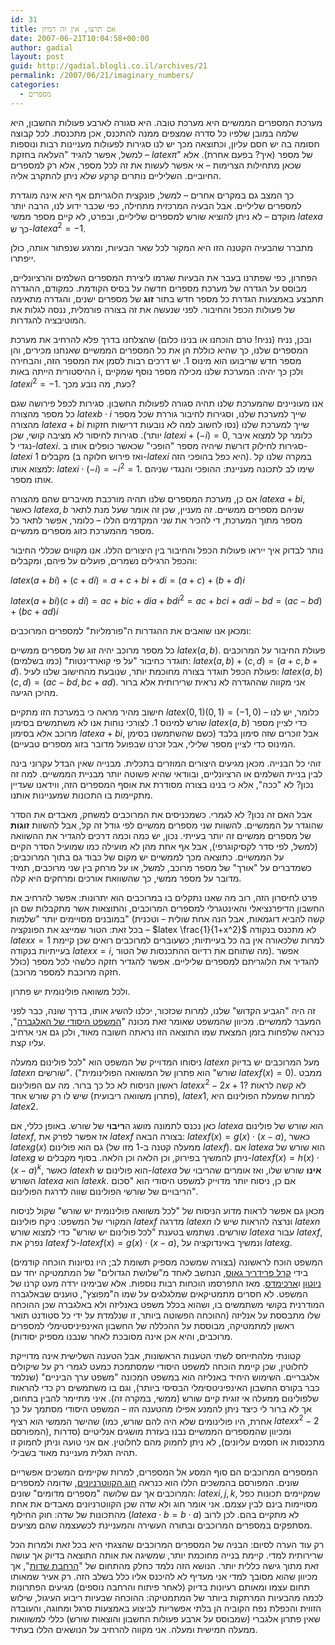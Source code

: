 ```yaml
---
id: 31
title: אם תרצו, אין זה דמיון
date: 2007-06-21T10:04:58+00:00
author: gadial
layout: post
guid: http://gadial.blogli.co.il/archives/21
permalink: /2007/06/21/imaginary_numbers/
categories:
  - מספרים
---
```

מערכת המספרים הממשיים היא מערכת טובה. היא סגורה לארבע פעולות החשבון, היא שלמה במובן שלפיו כל סדרה שמצפים ממנה להתכנס, אכן מתכנסת. לכל קבוצה חסומה בה יש חסם עליון, וכתוצאה מכך יש לנו סגירות לפעולות מעניינות רבות ונוספות &#8211; למשל, אפשר להגיד "העלאה בחזקת $latex \pi$" של מספר (איך? בפעם אחרת). אלא שכאן מתחילות הצרימות &#8211; אי אפשר לעשות את זה לכל מספר, אלא רק למספרים החיוביים. השליליים נותרים קרקע שלא ניתן להתקרב אליה.

כך המצב גם במקרים אחרים &#8211; למשל, פונקצית הלוגריתם אף היא אינה מוגדרת למספרים שליליים. אבל הבעיה המרכזית מתחילה, כפי שכבר ידוע לנו, הרבה יותר מוקדם &#8211; לא ניתן להוציא שורש למספרים שליליים, ובפרט, לא קיים מספר ממשי $latex a$ כך ש-$latex a^2=-1$.

מתברר שהבעיה הקטנה הזו היא המקור לכל שאר הבעיות, ומרגע שנפתור אותה, כולן ייפתרו.

הפתרון, כפי שפתרנו בעבר את הבעיות שגרמו ליצירת המספרים השלמים והרציונליים, מבוסס על הגדרה של מערכת מספרים חדשה על בסיס הקודמת. כמקודם, ההגדרה תתבצע באמצעות הגדרת כל מספר חדש בתור **זוג** של מספרים ישנים, והגדרה מתאימה של פעולות הכפל והחיבור. לפני שנעשה את זה בצורה פורמלית, ננסה לגלות את המוטיבציה להגדרות.

ובכן, נניח (נניח! טרם הוכחנו או בנינו כלום) שהצלחנו בדרך פלא להרחיב את מערכת המספרים שלנו, כך שהיא כוללת הן את כל המספרים הממשיים שאנחנו מכירים, והן מספר חדש שריבועו הוא מינוס 1. יש דרכים רבות לסמן את המספר הזה, והבחירה ההיסטורית הייתה באות i, ולכן כך יהיה: המערכת שלנו מכילה מספר נוסף שמקיים $latex i^2=-1$. כעת, מה נובע מכך?

אנו מעוניינים שהמערכת שלנו תהיה סגורה לפעולות החשבון. סגירות לכפל פירושה שגם כל מספר מהצורה $latex b\cdot i$ שייך למערכת שלנו, וסגירות לחיבור גוררת שכל מספר מהצורה $latex a+bi$ שייך למערכת שלנו (נסו לחשוב למה לא נובעות דרישות חזקות יותר). סגירות לחיסור לא מציבה קושי, שכן $latex i+(-i)=0$, כלומר קל למצוא איבר נגדי ל-$latex i$. סגירות לחילוק דורשת שיהיה מספר "הופכי" שכאשר כופלים אותו ב-$latex i$ מקבלים 1 (ואז פירוש חלוקה ב-$latex i$ היא כפל בהופכי הזה). במקרה שלנו קל למצוא אותו: $latex i\cdot(-i)=-i^2=1$. שימו לב לתכונה מעניינת: ההופכי והנגדי שניהם אותו מספר.

אם כן, מערכת המספרים שלנו תהיה מורכבת מאיברים שהם מהצורה $latex a+bi$, כאשר $latex a,b$ שניהם מספרים ממשיים. זה מעניין, שכן זה אומר שעל מנת לתאר מספר מתוך המערכת, די להכיר את שני המקדמים הללו &#8211; כלומר, אפשר לתאר כל מספר מהמערכת כזוג מספרים ממשיים.

נותר לבדוק איך ייראו פעולות הכפל והחיבור בין היצורים הללו. אנו מקווים שכללי החיבור והכפל הרגילים נשמרים, פועלים על פיהם, ומקבלים:

$latex (a+bi)+(c+di)=a+c+bi+di=(a+c)+(b+d)i$

$latex (a+bi)(c+di)=ac+bic+dia+bdi^2=ac+bci+adi-bd=(ac-bd)+(bc+ad)i$

ומכאן אנו שואבים את ההגדרות ה"פורמליות" למספרים המרוכבים:

כל מספר מרוכב יהיה זוג של מספרים ממשיים $latex (a,b)$. פעולת החיבור על המרוכבים תוגדר כחיבור "על פי קוארדינטות" (כמו בשלמים): $latex (a,b)+(c,d)=(a+c,b+d)$. פעולת הכפל תוגדר בצורה מחוכמת יותר, שנובעת מהחישוב שלנו לעיל: $latex (a,b)(c,d)=(ac-bd,bc+ad)$. אני מקווה שההגדרה לא נראית שרירותית אלא ברור מהיכן הגיעה.

חישוב מהיר מראה כי במערכת הזו מתקיים $latex (0,1)(0,1)=(-1,0)$ &#8211; כלומר, יש לנו שורש למינוס 1. לצורכי נוחות אנו לא משתמשים בסימון $latex (a,b)$ כדי לציין מספר מרוכב אלא בסימון $latex a+bi$, אבל זוכרים שזה סימון בלבד (כשם שהשתמשנו בסימן המינוס כדי לציין מספר שלילי, אבל זכרנו שבפועל מדובר בזוג מספרים טבעיים).

זוהי כל הבנייה. מכאן מגיעים היצורים המוזרים בתכלית. מבנייה שאין הבדל עקרוני בינה לבין בניית השלמים או הרציונליים, ובוודאי שהיא פשוטה יותר מבניית הממשיים. למה זה נכון? לא "ככה", אלא כי בנינו בצורה מסודרת את אוסף המספרים הזה, ווידאנו שעדיין מתקיימות בו התכונות שמעניינות אותנו.

אבל האם זה נכון? לא לגמרי. כשמכניסים את המרוכבים למשחק, מאבדים את הסדר שהוגדר על הממשיים. להשוות שני מספרים ממשיים לפי גודל זה קל, אבל להשוות **זוגות** של מספרים ממשיים זה יותר בעייתי. נכון, יש כמה וכמה דרכים להגדיר את ההשוואה (למשל, לפי סדר לקסיקוגרפי), אבל אף אחת מהן לא מועילה כמו שמועיל הסדר הקיים על הממשיים. כתוצאה מכך לממשיים יש מקום של כבוד גם בתוך המרוכבים; כשמדברים על "אורך" של מספר מרוכב, למשל, או על מרחק בין שני מרוכבים, תמיד מדובר על מספר ממשי, כך שהשוואת אורכים ומרחקים היא קלה.

פרט לחיסרון הזה, רוב מה שאנו נתקלים בו במרוכבים הוא יתרונות: אפשר להרחיב את החשבון הדיפרנציאלי והאינטגרלי למספרים המרוכבים, והתוצאות אשר מתקבלות שם הן במובנים מסויימים יותר "שלמות" (קשה להביא דוגמאות, אבל הנה אחת שולית &#8211; וטכנית &#8211; בכל זאת: הטור שמייצג את הפונקציה $latex \frac{1}{1+x^2}$ לא מתכנס בנקודה $latex x=1$ למרות שלכאורה אין בה כל בעייתיות; כשעוברים למרוכבים רואים שכן קיימת בעייתיות בנקודה $latex x=i$, מה שתוחם את רדיוס ההתכנסות של הטור). אפשר להגדיר את הלוגריתם למספרים שליליים. אפשר להגדיר חזקה כלשהי לכל מספר (כולל חזקה מרוכבת למספר מרוכב).

ולכל משוואה פולינומית יש פתרון.

זה היה "הגביע הקדוש" שלנו, למרות שכזכור, יכלנו להשיג אותו, בדרך שונה, כבר לפני המעבר לממשיים. מכיוון שהמשפט שאומר זאת מכונה "[המשפט היסודי של האלגברה](http://he.wikipedia.org/wiki/%D7%94%D7%9E%D7%A9%D7%A4%D7%98_%D7%94%D7%99%D7%A1%D7%95%D7%93%D7%99_%D7%A9%D7%9C_%D7%94%D7%90%D7%9C%D7%92%D7%91%D7%A8%D7%94)", כנראה שלפחות בזמן המצאת שמו התוצאה הזו נראתה חשובה מאוד, ולכן גם אני ארחיב עליו קצת.

ניסוחו המדוייק של המשפט הוא "לכל פולינום ממעלה $latex n$ מעל המרוכבים יש בדיוק $latex n$ שורשים". ("שורש" הוא פתרון של המשוואה הפולינומית $latex f(x)=0$). ממבט ראשון הניסוח לא כל כך ברור. מה עם הפולינום $latex x^2-2x+1$? לא קשה לראות (פתרון משוואה ריבועית) שיש לו רק שורש אחד, $latex 1$, למרות שמעלת הפולינום היא $latex 2$.

כאן נכנס לתמונה מושג ה**ריבוי** של שורש. באופן כללי, אם $latex a$ הוא שורש של פולינום $latex f$, אז אפשר לפרק את $latex f$ בצורה הבאה: $latex f(x)=g(x)\cdot(x-a)$, כאשר $latex g(x)$ גם הוא פולינום (ממעלה קטנה ב-1 מזו של $latex f$). אם $latex a$ הוא שורש של $latex g$ ניתן להמשיך בפירוק, וכן הלאה וכן הלאה. בסוף מקבלים ש-$latex f(x)=h(x)\cdot(x-a)^k$, כאשר $latex h$ הוא פולינום ש-$latex a$ **אינו** שורש שלו, ואז אומרים שהריבוי של השורש $latex a$ הוא $latex k$. אם כן, ניסוח יותר מדוייק למשפט היסודי הוא "סכום הריבויים של שורשי הפולינום שווה לדרגת הפולינום".

מכאן גם אפשר לראות מדוע הניסוח של "לכל משוואה פולינומית יש שורש" שקול לניסוח המקורי של המשפט: ניקח פולינום $latex f$ מדרגה $latex n$ ונרצה להראות שיש לו $latex n$ שורשים. נשתמש בטענת "לכל פולינום יש שורש" כדי למצוא שורש $latex a$ עבור $latex f$, נפרק את $latex f$ ל-$latex f(x)=g(x)\cdot(x-a)$, ונמשיך באינדוקציה על $latex g$.

המשפט הוכח לראשונה (בצורה שמשכה מספיק תשומת לב; היו נסיונות הוכחה קודמים) בידי [קרל פרידריך גאוס](http://he.wikipedia.org/wiki/%D7%A7%D7%A8%D7%9C_%D7%A4%D7%A8%D7%99%D7%93%D7%A8%D7%99%D7%9A_%D7%92%D7%90%D7%95%D7%A1), הנחשב לאחד מ"שלושת הגדולים" של המתמטיקה יחד עם [ניוטון](http://he.wikipedia.org/wiki/%D7%90%D7%99%D7%99%D7%96%D7%A7_%D7%A0%D7%99%D7%95%D7%98%D7%95%D7%9F) ו[ארכימדס](http://he.wikipedia.org/wiki/%D7%90%D7%A8%D7%9B%D7%99%D7%9E%D7%93%D7%A1). מאז התפרסמו הוכחות רבות נוספות. אלא שבימינו ירדה מעט קרנו של המשפט. לא חסרים מתמטיקאים שמלגלגים על שמו ה"מפוצץ", טוענים שבאלגברה המודרנית בקושי משתמשים בו, ושהוא בכלל משפט באנליזה ולא באלגברה שכן ההוכחה שלו מתבססת על אנליזה (ההוכחה הפשוטה ביותר, זו שנלמדת על ידי כל סטודנט תואר ראשון למתמטיקה, מבוססת על ההכללה של החשבון האינפיניסטימלי למספרים מרוכבים, והיא אכן אינה מסובכת לאחר שנבנו מספיק יסודות).

קטונתי מלהתייחס לשתי הטענות הראשונות, אבל הטענה השלישית אינה מדוייקת לחלוטין, שכן קיימת הוכחה למשפט היסודי שמסתמכת כמעט לגמרי רק על שיקולים אלגבריים. השימוש היחיד באנליזה הוא במשפט המכונה "משפט ערך הביניים" (שנלמד כבר בקורס החשבון האינפיניטסימלי הבסיסי ביותר), וגם בו משתמשים רק כדי להראות שלפולינום ממעלה אי זוגית קיים שורש (ממשי, במקרה זה). איני מתיימר להבין בתחום, אך לא ברור לי כיצד ניתן להמנע אפילו מהטענה הזו &#8211; המשפט היסודי מסתמך על כך שהישר הממשי הוא רציף (אחרת, היו פולינומים שלא היה להם שורש, כמו $latex x^2-2$ המפורסם), ומכיוון שהמספרים הממשיים נבנו בעזרת מושגים אנליטיים (סדרות מתכנסות או חסמים עליונים), לא ניתן לחמוק מהם לחלוטין. אם אני טועה וניתן לחמוק זו תהיה תגלית מעניינת מאוד בשבילי.

המספרים המרוכבים הם סוף המסע אל המספרים, למרות שקיימים המשכים אפשריים שונים. המפורסם בהמשכים הללו הוא כנראה [חוג הקווטרניונים](http://he.wikipedia.org/wiki/%D7%97%D7%95%D7%92_%D7%94%D7%A7%D7%95%D7%95%D7%98%D7%A8%D7%A0%D7%99%D7%95%D7%A0%D7%99%D7%9D), שדומה למספרים המרוכבים אך עם שלושה "מספרים מדומים" שונים: $latex i,j,k$, שמקיימים תכונות כפל מסויימות בינם לבין עצמם. אני אומר חוג ולא שדה שכן הקווטרניונים מאבדים את אחת מהתכונות של שדה: חוק החילוף ($latex a\cdot b=b\cdot a$) לא מתקיים בהם. לכן לרוב מסתפקים במספרים המרוכבים ובתורה העשירה והמעניינת לכשעצמה שהם מציעים.

רק עוד הערה לסיום: הבניה של המספרים המרוכבים שהצגתי היא בכל זאת ולמרות הכל שרירותית למדי. קיימת בנייה מחוכמת יותר, שמשיגה את אותה התוצאה בדיוק אך עושה זאת מתוך גישה כללית יותר. הנושא הזה נלמד כחלק מהתחום של "[הרחבת שדות](http://he.wikipedia.org/wiki/%D7%94%D7%A8%D7%97%D7%91%D7%AA_%D7%A9%D7%93%D7%95%D7%AA)", אך מכיוון שהוא מסובך למדי אני מעדיף לא להיכנס אליו כלל בשלב הזה. רק אעיר שמאותו תחום עצמו ומאותם רעיונות בדיוק (לאחר פיתוח והרחבה נוספים) מגיעים הפתרונות לכמה מהבעיות המרתקות ביותר של המתמטיקה: ההוכחה שבעיות ריבוע העיגול, שילוש הזווית והכפלת נפח הקוביה הן בלתי אפשריות לביצוע באמצעות סרגל ומחוגה, והעובדה שאין פתרון אלגברי (שמבוסס על ארבע פעולות החשבון והוצאות שורש) כללי למשוואות ממעלה חמישית ומעלה. אני מקווה להרחיב על הנושאים הללו בעתיד.